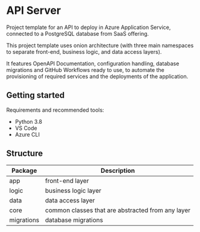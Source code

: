 # API Server
Project template for an API to deploy in Azure Application Service, connected
to a PostgreSQL database from SaaS offering.

This project template uses onion architecture (with three main namespaces to
separate front-end, business logic, and data access layers).

It features OpenAPI Documentation, configuration handling, database migrations
and GitHub Workflows ready to use, to automate the provisioning of required
services and the deployments of the application.

## Getting started
Requirements and recommended tools:

* Python 3.8
* VS Code
* Azure CLI

## Structure

| Package    | Description                                       |
| ---------- | ------------------------------------------------- |
| app        | front-end layer                                   |
| logic      | business logic layer                              |
| data       | data access layer                                 |
| core       | common classes that are abstracted from any layer |
| migrations | database migrations                               |
